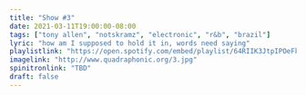 ```yaml
---
title: "Show #3"
date: 2021-03-11T19:00:00-08:00
tags: ["tony allen", "notskramz", "electronic", "r&b", "brazil"]
lyric: "how am I supposed to hold it in, words need saying"
playlistlink: "https://open.spotify.com/embed/playlist/64RIIK3JtpIPOeFkIpztMa"
imagelink: "http://www.quadraphonic.org/3.jpg"
spinitronlink: "TBD"
draft: false
---
```

